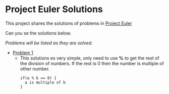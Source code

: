 # Project Euler Solutions
This project shares the solutions of problems in [Project Euler](https://projecteuler.net/)

Can you se the solutions below.

_Problems will be listed as they are solved._


* [Problem 1](src/main/java/io/github/danildzambrana/projecteuler/problem1/Problem1.java)
    * This solutions es very simple, only need to use **%** to get the rest of the division of numbers.
    If the rest is 0 then the number is multiple of other number.
      ```
      if(a % b == 0) {
        a is multiple of b
      }
      ```